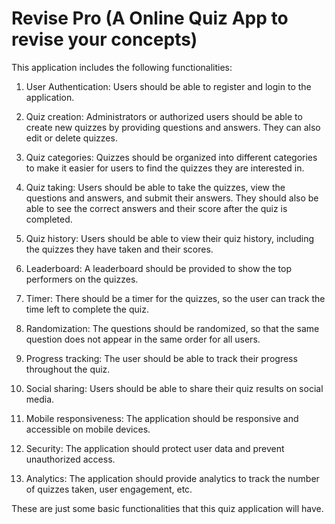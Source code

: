 # Revise Pro (A Online Quiz App to revise your concepts)

This application includes the following functionalities:

1. User Authentication: Users should be able to register and login to the application.

2. Quiz creation: Administrators or authorized users should be able to create new quizzes by providing questions and answers. They can also edit or delete quizzes.

3. Quiz categories: Quizzes should be organized into different categories to make it easier for users to find the quizzes they are interested in.

4. Quiz taking: Users should be able to take the quizzes, view the questions and answers, and submit their answers. They should also be able to see the correct answers and their score after the quiz is completed.

5. Quiz history: Users should be able to view their quiz history, including the quizzes they have taken and their scores.

6. Leaderboard: A leaderboard should be provided to show the top performers on the quizzes.

7. Timer: There should be a timer for the quizzes, so the user can track the time left to complete the quiz.

8. Randomization: The questions should be randomized, so that the same question does not appear in the same order for all users.

9. Progress tracking: The user should be able to track their progress throughout the quiz.

10. Social sharing: Users should be able to share their quiz results on social media.

11. Mobile responsiveness: The application should be responsive and accessible on mobile devices.

12. Security: The application should protect user data and prevent unauthorized access.

13. Analytics: The application should provide analytics to track the number of quizzes taken, user engagement, etc.

These are just some basic functionalities that this quiz application will have.

<!-- Additional functionalities such as scheduling, notifications, and integration with other systems can be added. -->
